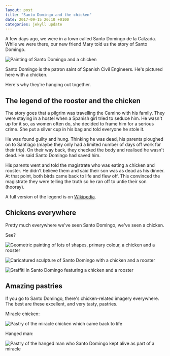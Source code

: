 ```yaml
---
layout: post
title: "Santo Domingo and the chicken"
date: 2017-09-15 20:10 +0100
categories: jekyll update
---
```


A few days ago, we were in a town called Santo Domingo de la Calzada. While we were there, our new friend Mary told us the story of Santo Domingo.

![Painting of Santo Domingo and a chicken](https://github.com/tombye/trexit/raw/gh-pages/assets/images/painting-of-santo-domingo-with-a-chicken.jpg)

Santo Domingo is the patron saint of Spanish Civil Engineers. He's pictured here with a chicken.

Here's why they're hanging out together.

## The legend of the rooster and the chicken

The story goes that a pilgrim was travelling the Camino with his family. They were staying in a hostel when a Spanish girl tried to seduce him. He wasn't up for it so, as women often do, she decided to frame him for a serious crime. She put a silver cup in his bag and told everyone he stole it.

He was found guilty and hung. Thinking he was dead, his parents ploughed on to Santiago (maybe they only had a limited number of days off work for their trip). On their way back, they checked the body and realised he wasn't dead. He said Santo Domingo had saved him.

His parents went and told the magistrate who was eating a chicken and rooster. He didn't believe them and said their son was as dead as his dinner. At that point, both birds came back to life and flew off. This convinced the magistrate they were telling the truth so he ran off to untie their son (hooray).

A full version of the legend is on [Wikipedia](https://en.m.wikipedia.org/wiki/Dominic_de_la_Calzada).

## Chickens everywhere 

Pretty much everywhere we've seen Santo Domingo, we've seen a chicken.

See?

![Geometric painting of lots of shapes, primary colour, a chicken and a rooster](https://github.com/tombye/trexit/raw/gh-pages/assets/images/painting-of-a-chicken-and-rooster.jpg)

![Caricatured sculpture of Santo Domingo with a chicken and a rooster](https://github.com/tombye/trexit/raw/gh-pages/assets/images/caricatured-sculpture-of-santo-domingo.jpg)

![Graffiti in Santo Domingo featuring a chicken and a rooster](https://github.com/tombye/trexit/raw/gh-pages/assets/images/graffiti-in-santo-domingo.jpg)

## Amazing pastries

If you go to Santo Domingo, there's chicken-related imagery everywhere. The best are these excellent, and very tasty, pastries.

Miracle chicken:

![Pastry of the miracle chicken which came back to life](https://github.com/tombye/trexit/raw/gh-pages/assets/images/chicken-pastry.jpg)

Hanged man:

![Pastry of the hanged man who Santo Domingo kept alive as part of a miracle](https://github.com/tombye/trexit/raw/gh-pages/assets/images/hanged-man-pastry.jpg)
